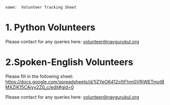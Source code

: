 ```ngMeta
name:  Volunteer Tracking Sheet
```

# 1. Python Volunteers
Please contact for any queries here: volunteer@navgurukul.org

# 2.Spoken-English Volunteers
Please fill in the following sheet: https://docs.google.com/spreadsheets/d/1jZYeO6412o1tFhmGVRjWETmotBMXZjK15CAiyy2Z0_c/edit#gid=0

Please contact for any queries here: volunteer@navgurukul.org
